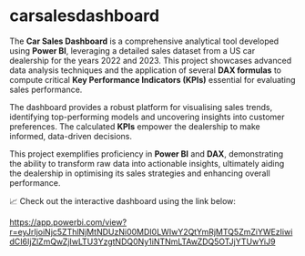 # carsalesdashboard

The **Car Sales Dashboard** is a comprehensive analytical tool developed using **Power BI**, leveraging a detailed sales dataset from a US car dealership for the years 2022 and 2023. This project showcases advanced data analysis techniques and the application of several **DAX formulas** to compute critical **Key Performance Indicators (KPIs)** essential for evaluating sales performance. 

The dashboard provides a robust platform for visualising sales trends, identifying top-performing models and uncovering insights into customer preferences. The calculated **KPIs** empower the dealership to make informed, data-driven decisions. 

This project exemplifies proficiency in **Power BI** and **DAX**, demonstrating the ability to transform raw data into actionable insights, ultimately aiding the dealership in optimising its sales strategies and enhancing overall performance.

📈 Check out the interactive dashboard using the link below:

https://app.powerbi.com/view?r=eyJrIjoiNjc5ZThlNjMtNDUzNi00MDI0LWIwY2QtYmRjMTQ5ZmZiYWEzIiwidCI6IjZlZmQwZjIwLTU3YzgtNDQ0Ny1iNTNmLTAwZDQ5OTJjYTUwYiJ9
